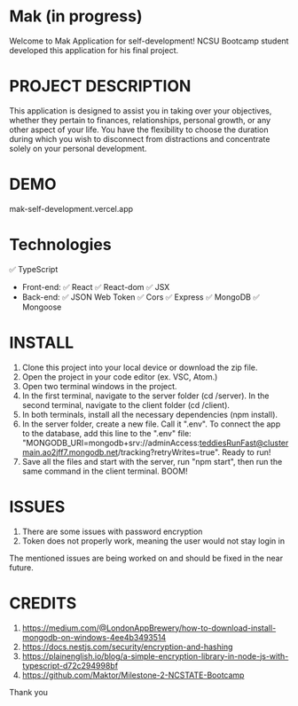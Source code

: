 # Mak (in progress)
Welcome to Mak Application for self-development!
NCSU Bootcamp student developed this application for his final project.

# PROJECT DESCRIPTION
This application is designed to assist you in taking over your objectives, whether they pertain to finances, relationships, personal growth, or any other aspect of your life. 
You have the flexibility to choose the duration during which you wish to disconnect from distractions and concentrate solely on your personal development.

# DEMO
mak-self-development.vercel.app

# Technologies
✅ TypeScript

- Front-end: ✅ React ✅ React-dom ✅ JSX
- Back-end: ✅ JSON Web Token ✅ Cors ✅ Express ✅ MongoDB ✅ Mongoose

# INSTALL
1. Clone this project into your local device or download the zip file.
2. Open the project in your code editor (ex. VSC, Atom.)
3. Open two terminal windows in the project.
4. In the first terminal, navigate to the server folder (cd /server). In the second terminal, navigate to the client folder (cd /client).
5. In both terminals, install all the necessary dependencies (npm install).
6. In the server folder, create a new file. Call it ".env". To connect the app to the database, add this line to the ".env" file: "MONGODB_URI=mongodb+srv://adminAccess:teddiesRunFast@clustermain.ao2jff7.mongodb.net/tracking?retryWrites=true".
Ready to run!
7. Save all the files and start with the server, run "npm start", then run the same command in the client terminal. BOOM!

# ISSUES
1. There are some issues with password encryption
2. Token does not properly work, meaning the user would not stay login in

The mentioned issues are being worked on and should be fixed in the near future.

# CREDITS
1. https://medium.com/@LondonAppBrewery/how-to-download-install-mongodb-on-windows-4ee4b3493514
2. https://docs.nestjs.com/security/encryption-and-hashing
3. https://plainenglish.io/blog/a-simple-encryption-library-in-node-js-with-typescript-d72c294998bf
4. https://github.com/Maktor/Milestone-2-NCSTATE-Bootcamp

Thank you
